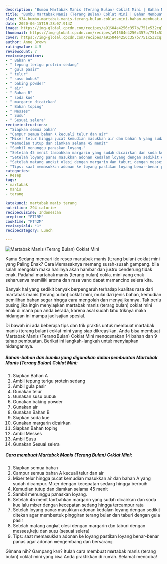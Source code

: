 ```yaml
---
description: "Bumbu Martabak Manis (Terang Bulan) Coklat Mini | Bahan Membuat Martabak Manis (Terang Bulan) Coklat Mini Yang Bisa Manjain Lidah"
title: "Bumbu Martabak Manis (Terang Bulan) Coklat Mini | Bahan Membuat Martabak Manis (Terang Bulan) Coklat Mini Yang Bisa Manjain Lidah"
slug: 934-bumbu-martabak-manis-terang-bulan-coklat-mini-bahan-membuat-martabak-manis-terang-bulan-coklat-mini-yang-bisa-manjain-lidah
date: 2020-06-15T19:28:07.914Z
image: https://img-global.cpcdn.com/recipes/a91504e4256c357b/751x532cq70/martabak-manis-terang-bulan-coklat-mini-foto-resep-utama.jpg
thumbnail: https://img-global.cpcdn.com/recipes/a91504e4256c357b/751x532cq70/martabak-manis-terang-bulan-coklat-mini-foto-resep-utama.jpg
cover: https://img-global.cpcdn.com/recipes/a91504e4256c357b/751x532cq70/martabak-manis-terang-bulan-coklat-mini-foto-resep-utama.jpg
author: Anne Brown
ratingvalue: 4.5
reviewcount: 7
recipeingredient:
- " Bahan A"
- " tepung terigu protein sedang"
- " gula pasir"
- " telur"
- " susu bubuk"
- " baking powder"
- " air"
- " Bahan B"
- " soda kue"
- " margarin dicairkan"
- " Bahan toping"
- " Messes"
- " Susu"
- " Sesuai selera"
recipeinstructions:
- "Siapkan semua bahan"
- "Campur semua bahan A kecuali telur dan air"
- "Mixer telur hingga pucat kemudian masukkan air dan bahan A yang sudah dicampur. Mixer dengan kecepatan sedang hingga berbuih"
- "Kemudian tutup dan diamkan selama 45 menit"
- "Sambil menunggu panaskan loyang."
- "Setelah 45 menit tambahkan margarin yang sudah dicairkan dan soda kue lalu mixer dengan kecepatan sedang hingga tercampur rata"
- "Setelah loyang panas masukkan adonan kedalam loyang dengan sedikit ditekan agar membentuk pinggiran terang bulan dan taburi dengan gula pasir"
- "Setelah matang angkat olesi dengan margarin dan taburi dengan messes,keju dan susu (sesuai selera)"
- "Tips: saat memasukkan adonan ke loyang pastikan loyang benar-benar panas agar adonan mengembang dan bersarang"
categories:
- Resep
tags:
- martabak
- manis
- terang

katakunci: martabak manis terang 
nutrition: 294 calories
recipecuisine: Indonesian
preptime: "PT19M"
cooktime: "PT42M"
recipeyield: "1"
recipecategory: Lunch

---
```



![Martabak Manis (Terang Bulan) Coklat Mini](https://img-global.cpcdn.com/recipes/a91504e4256c357b/751x532cq70/martabak-manis-terang-bulan-coklat-mini-foto-resep-utama.jpg)

Kamu Sedang mencari ide resep martabak manis (terang bulan) coklat mini yang Paling Enak? Cara Memasaknya memang susah-susah gampang. bila salah mengolah maka hasilnya akan hambar dan justru cenderung tidak enak. Padahal martabak manis (terang bulan) coklat mini yang enak seharusnya memiliki aroma dan rasa yang dapat memancing selera kita.



Banyak hal yang sedikit banyak berpengaruh terhadap kualitas rasa dari martabak manis (terang bulan) coklat mini, mulai dari jenis bahan, kemudian pemilihan bahan segar hingga cara mengolah dan menyajikannya. Tak perlu pusing jika ingin menyiapkan martabak manis (terang bulan) coklat mini enak di mana pun anda berada, karena asal sudah tahu triknya maka hidangan ini mampu jadi sajian spesial.


Di bawah ini ada beberapa tips dan trik praktis untuk membuat martabak manis (terang bulan) coklat mini yang siap dikreasikan. Anda bisa membuat Martabak Manis (Terang Bulan) Coklat Mini menggunakan 14 bahan dan 9 tahap pembuatan. Berikut ini langkah-langkah untuk menyiapkan hidangannya.

<!--inarticleads1-->

##### Bahan-bahan dan bumbu yang digunakan dalam pembuatan Martabak Manis (Terang Bulan) Coklat Mini:

1. Siapkan  Bahan A
1. Ambil  tepung terigu protein sedang
1. Ambil  gula pasir
1. Gunakan  telur
1. Gunakan  susu bubuk
1. Gunakan  baking powder
1. Gunakan  air
1. Gunakan  Bahan B
1. Siapkan  soda kue
1. Gunakan  margarin dicairkan
1. Siapkan  Bahan toping
1. Ambil  Messes
1. Ambil  Susu
1. Gunakan  Sesuai selera




<!--inarticleads2-->

##### Cara membuat Martabak Manis (Terang Bulan) Coklat Mini:

1. Siapkan semua bahan
1. Campur semua bahan A kecuali telur dan air
1. Mixer telur hingga pucat kemudian masukkan air dan bahan A yang sudah dicampur. Mixer dengan kecepatan sedang hingga berbuih
1. Kemudian tutup dan diamkan selama 45 menit
1. Sambil menunggu panaskan loyang.
1. Setelah 45 menit tambahkan margarin yang sudah dicairkan dan soda kue lalu mixer dengan kecepatan sedang hingga tercampur rata
1. Setelah loyang panas masukkan adonan kedalam loyang dengan sedikit ditekan agar membentuk pinggiran terang bulan dan taburi dengan gula pasir
1. Setelah matang angkat olesi dengan margarin dan taburi dengan messes,keju dan susu (sesuai selera)
1. Tips: saat memasukkan adonan ke loyang pastikan loyang benar-benar panas agar adonan mengembang dan bersarang




Gimana nih? Gampang kan? Itulah cara membuat martabak manis (terang bulan) coklat mini yang bisa Anda praktikkan di rumah. Selamat mencoba!
